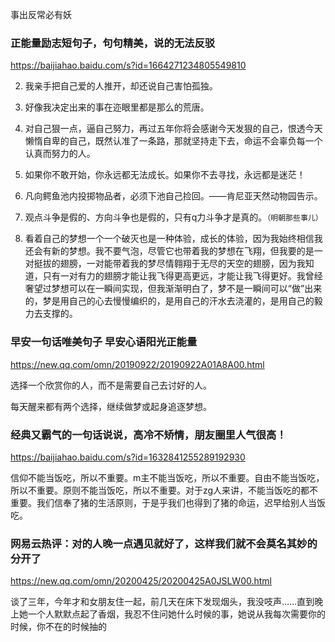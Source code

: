 事出反常必有妖

### 正能量励志短句子，句句精美，说的无法反驳
https://baijiahao.baidu.com/s?id=1664271234805549810

2. 我亲手把自己爱的人推开，却还说自己害怕孤独。

3. 好像我决定出来的事在迩眼里都是那么的荒唐。

4. 对自己狠一点，逼自己努力，再过五年你将会感谢今天发狠的自己，恨透今天懒惰自卑的自己，既然认准了一条路，那就坚持走下去，命运不会辜负每一个认真而努力的人。

7. 如果你不敢开始，你永远都无法成长。如果你不去寻找，永远都是迷茫！

9. 凡向鳄鱼池内投掷物品者，必须下池自己捡回。――肯尼亚天然动物园告示。

20. 观点斗争是假的、方向斗争也是假的，只有q力斗争才是真的。`（明朝那些事儿）`

21. 看着自己的梦想一个一个破灭也是一种体验，成长的体验，因为我始终相信我还会有新的梦想。我不要气泡，尽管它也带着我的梦想在飞翔，但我要的是一对挺拔的翅膀，一对能带着我的梦尽情翱翔于无尽的天空的翅膀，因为我知道，只有一对有力的翅膀才能让我飞得更高更远，才能让我飞得更好。我曾经奢望过梦想可以在一瞬间实现，但我渐渐明白了，梦不是一瞬间可以“做”出来的，梦是用自己的心去慢慢编织的，是用自己的汗水去浇灌的，是用自己的毅力去支撑的。

### 早安一句话唯美句子 早安心语阳光正能量
https://new.qq.com/omn/20190922/20190922A01A8A00.html

选择一个欣赏你的人，而不是需要自己去讨好的人。

每天醒来都有两个选择，继续做梦或起身追逐梦想。

### 经典又霸气的一句话说说，高冷不矫情，朋友圈里人气很高！
https://baijiahao.baidu.com/s?id=1632841255289192930

信仰不能当饭吃，所以不重要。m主不能当饭吃，所以不重要。自由不能当饭吃，所以不重要。原则不能当饭吃，所以不重要。对于zg人来讲，不能当饭吃的都不重要。我们信奉了猪的生活原则，于是乎我们也得到了猪的命运，迟早给别人当饭吃。

### 网易云热评：对的人晚一点遇见就好了，这样我们就不会莫名其妙的分开了
https://new.qq.com/omn/20200425/20200425A0JSLW00.html

谈了三年，今年才和女朋友住一起，前几天在床下发现烟头，我没吱声……直到晚上她一个人默默点起了香烟，我忍不住问她什么时候的事，她说从我每次需要你的时候，你不在的时候抽的
